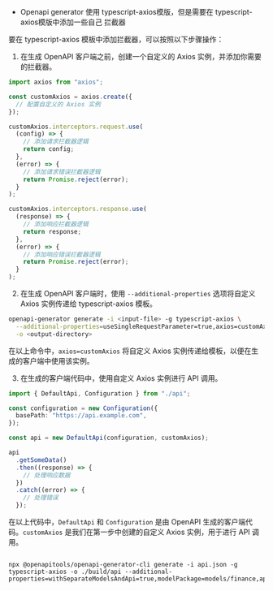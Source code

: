 - Openapi generator 使用 typescript-axios模版，但是需要在 typescript-axios模版中添加一些自己 拦截器

要在 typescript-axios 模板中添加拦截器，可以按照以下步骤操作：

1. 在生成 OpenAPI 客户端之前，创建一个自定义的 Axios 实例，并添加你需要的拦截器。

```typescript
import axios from "axios";

const customAxios = axios.create({
  // 配置自定义的 Axios 实例
});

customAxios.interceptors.request.use(
  (config) => {
    // 添加请求拦截器逻辑
    return config;
  },
  (error) => {
    // 添加请求错误拦截器逻辑
    return Promise.reject(error);
  }
);

customAxios.interceptors.response.use(
  (response) => {
    // 添加响应拦截器逻辑
    return response;
  },
  (error) => {
    // 添加响应错误拦截器逻辑
    return Promise.reject(error);
  }
);
```

2. 在生成 OpenAPI 客户端时，使用 `--additional-properties` 选项将自定义 Axios 实例传递给 typescript-axios 模板。

```bash
openapi-generator generate -i <input-file> -g typescript-axios \
  --additional-properties=useSingleRequestParameter=true,axios=customAxios \
  -o <output-directory>
```

在以上命令中，`axios=customAxios` 将自定义 Axios 实例传递给模板，以便在生成的客户端中使用该实例。

3. 在生成的客户端代码中，使用自定义 Axios 实例进行 API 调用。

```typescript
import { DefaultApi, Configuration } from "./api";

const configuration = new Configuration({
  basePath: "https://api.example.com",
});

const api = new DefaultApi(configuration, customAxios);

api
  .getSomeData()
  .then((response) => {
    // 处理响应数据
  })
  .catch((error) => {
    // 处理错误
  });
```

在以上代码中，`DefaultApi` 和 `Configuration` 是由 OpenAPI 生成的客户端代码。`customAxios` 是我们在第一步中创建的自定义 Axios 实例，用于进行 API 调用。

```

npx @openapitools/openapi-generator-cli generate -i api.json -g typescript-axios -o ./build/api --additional-properties=withSeparateModelsAndApi=true,modelPackage=models/finance,apiPackage=apis/finance,axios=customAxios


```
